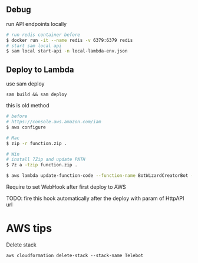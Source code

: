 ## Debug

run API endpoints locally

```bash
# run redis container before
$ docker run -it --name redis -v 6379:6379 redis
# start sam local api
$ sam local start-api -n local-lambda-env.json
```

## Deploy to Lambda

use sam deploy

    sam build && sam deploy

this is old method

```bash
# before
# https://console.aws.amazon.com/iam
$ aws configure

# Mac
$ zip -r function.zip .

# Win
# install 7Zip and update PATH
$ 7z a -tzip function.zip .

$ aws lambda update-function-code --function-name BotWizardCreatorBot --zip-file fileb://function.zip
```

Require to set WebHook after first deploy to AWS

TODO: fire this hook automatically after the deploy with param of HttpAPI url

# AWS tips

Delete stack

    aws cloudformation delete-stack --stack-name Telebot
